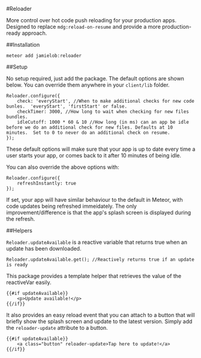 #Reloader

More control over hot code push reloading for your production apps.   Designed to replace `mdg:reload-on-resume` and provide a more production-ready approach.

##Installation

`meteor add jamielob:reloader`

##Setup

No setup required, just add the package.  The default options are shown below. You can override them anywhere in your `client/lib` folder.

```
Reloader.configure({
	check: 'everyStart', //When to make additional checks for new code bunles.  'everyStart', 'firstStart' or false.
	checkTimer: 3000, //How long to wait when checking for new files bundles.
	idleCutoff: 1000 * 60 & 10 //How long (in ms) can an app be idle before we do an additional check for new files. Defaults at 10 minutes.  Set to 0 to never do an additional check on resume.
});
```
These default options will make sure that your app is up to date every time a user starts your app, or comes back to it after 10 minutes of being idle. 

You can also override the above options with:

```
Reloader.configure({
	refreshInstantly: true
});
```

If set, your app will have similar behaviour to the default in Meteor, with code updates being refreshed immeidately. The only improvement/difference is that the app's splash screen is displayed during the refresh.



##Helpers

`Reloader.updateAvailable` is a reactive variable that returns true when an update has been downloaded.

```
Reloader.updateAvailable.get(); //Reactively returns true if an update is ready
```

This package provides a template helper that retrieves the value of the reactiveVar easily.

```
{{#if updateAvailable}}
  	<p>Update available!</p>
{{/if}}
```

It also provides an easy reload event that you can attach to a button that will briefly show the splash screen and update to the latest version. Simply add the `reloader-update` attribute to a button.

```
{{#if updateAvailable}}
	<a class="button" reloader-update>Tap here to update!</a>
{{/if}}
```

